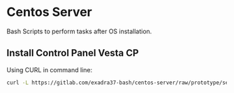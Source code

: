 # Centos Server

Bash Scripts to perform tasks after OS installation.

## Install Control Panel Vesta CP

Using CURL in command line:

```bash
curl -L https://gitlab.com/exadra37-bash/centos-server/raw/prototype/self-installer.sh | bash -s "centos7/after-install-with-vestacp.sh"
```
